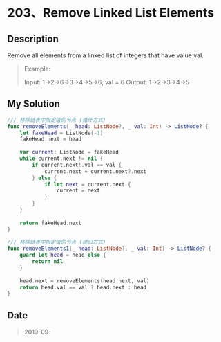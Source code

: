 # 203、Remove Linked List Elements

## Description

Remove all elements from a linked list of integers that have value val.

> Example:
> 
> Input:  1->2->6->3->4->5->6, val = 6
> Output: 1->2->3->4->5


## My Solution

```swift
/// 移除链表中指定值的节点 (循环方式)
func removeElements(_ head: ListNode?, _ val: Int) -> ListNode? {
    let fakeHead = ListNode(-1)
    fakeHead.next = head
    
    var current: ListNode = fakeHead
    while current.next != nil {
        if current.next!.val == val {
            current.next = current.next?.next
        } else {
            if let next = current.next {
                current = next
            }
        }
    }
    
    return fakeHead.next
}
    
/// 移除链表中指定值的节点 (递归方式)
func removeElements1(_ head: ListNode?, _ val: Int) -> ListNode? {
    guard let head = head else {
        return nil
    }
    
    head.next = removeElements(head.next, val)
    return head.val == val ? head.next : head
}
```

## Date

> 2019-09-